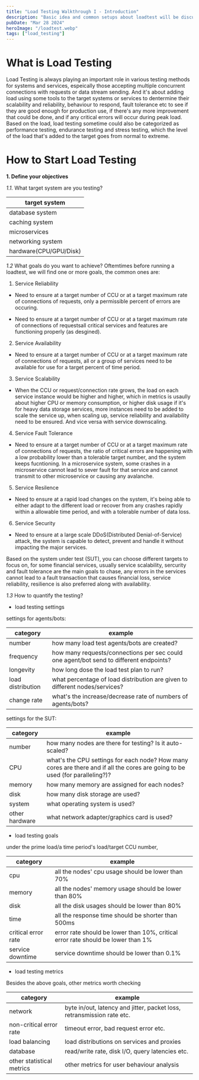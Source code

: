 ```yaml
---
title: "Load Testing Walkthrough I - Introduction"
description: "Basic idea and common setups about loadtest will be discussed in this post."
pubDate: "Mar 28 2024"
heroImage: "/loadtest.webp"
tags: ["load_testing"]
---
```


# What is Load Testing
Load Testing is always playing an important role in various testing methods for systems and services, espeically those accepting multiple concurrent connections with requests or data stream sending. And it's about adding load using some tools to the target systems or services to dentermine their scalability and reliability, behaviour to respond, fault tolerance etc to see if they are good enough for production use, if there's any more improvement that could be done, and if any critical errors will occur during peak load. Based on the load, load testing sometime could also be categorized as performance testing, endurance testing and stress testing, which the level of the load that's added to the target goes from normal to extreme.

# How to Start Load Testing
**1. Define your objectives**

*1.1.* What target system are you testing?
 
|target system| 
|--------------|
|database system|
|caching system|
|microservices|
|networking system|
|hardware(CPU/GPU/Disk)|

*1.2* What goals do you want to achieve?
Oftemtimes before running a loadtest, we will find one or more goals, the common ones are:

1. Service Reliability

* Need to ensure at a target number of CCU or at a target maximum rate of connections of requests, only a permissible percent of errors are occuring.

* Need to ensure at a target number of CCU or at a target maximum rate of connections of requestsall critical services and features are functioning properly (as desgined).
 
2. Service Availability

* Need to ensure at a target number of CCU or at a target maximum rate of connections of requests, all or a group of services need to be available for use for a target percent of time period.

3. Service Scalability

* When the CCU or request/connection rate grows, the load on each service instance would be higher and higher, which in metrics is usaully about higher CPU or memory consumption, or higher disk usage if it's for heavy data storage services, more instances need to be added to scale the service up, when scaling up, service reliability and availability need to be ensured. And vice versa with service downscaling.

4. Service Fault Tolerance

* Need to ensure at a target number of CCU or at a target maximum rate of connections of requests, the ratio of critical errors are happening with a low probability lower than a tolerable target number, and the system keeps fucntioning. In a microservice system, some crashes in a microservice cannot lead to sever fault for that service and cannot transmit to other microservice or causing any avalanche.

5. Service Resilence

* Need to ensure at a rapid load changes on the system, it's being able to either adapt to the different load or recover from any crashes rapidly within a allowable time period, and with a tolerable number of data loss. 

6. Service Security

* Need to ensure at a large scale DDoS(Distributed Denial-of-Service) attack, the system is capable to detect, prevent and handle it without impacting the major services.

Based on the system under test (SUT), you can choose different targets to focus on, for some financial services, usually service scalability, sercurity and fault tolerance are the main goals to chase, any errors in the services cannot lead to a fault transaction that causes financial loss, service reliability, resilience is also preferred along with availability.
 
*1.3* How to quantify the testing?

* load testing settings

settings for agents/bots:

| category | example |
|-----------|---------|
|number| how many load test agents/bots are created? |
|frequency| how many requests/connections per sec could one agent/bot send to different endpoints?|
|longevity| how long dose the load test plan to run? |
|load distribution| what percentage of load distribution are given to different nodes/services? |
|change rate| what's the increase/decrease rate of numbers of agents/bots?|

settings for the SUT:

| category | example |
|-----------|---------|
|number| how many nodes are there for testing? Is it auto-scaled? |
|CPU | what's the CPU settings for each node? How many cores are there and if all the cores are going to be used (for paralleling?)? |
|memory | how many memory are assigned for each nodes? |
|disk| how many disk storage are used? |
|system| what operating system is used? |
|other hardware|what network adapter/graphics card is used?|

* load testing goals

under the prime load/a time period's load/target CCU number,

| category | example |
|-----------|---------|
|cpu| all the nodes' cpu usage should be lower than 70% |
|memory| all the nodes' memory usage should be lower than 80%|
|disk| all the disk usages should be lower than 80%|
|time| all the response time should be shorter than 500ms|
|critical error rate| error rate should be lower than 10%, critical error rate should be lower than 1% |
| service downtime | service downtime should be lower than 0.1% |

* load testing metrics

Besides the above goals, other metrics worth checking

|category|example|
|-----------|---------|
|network|byte in/out, latency and jitter, packet loss, retransmission rate etc.|
|non-critical error rate|timeout error, bad request error etc.|
|load balancing | load distributions on services and proxies |
|database | read/write rate, disk I/O, query latencies etc.|
|other statistical metrics | other metrics for user behaviour analysis |
